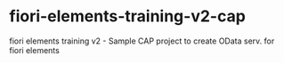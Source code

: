 # fiori-elements-training-v2-cap
fiori elements training v2 - Sample CAP project to create OData serv. for fiori elements
